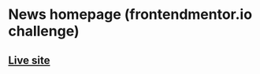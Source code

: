 # News homepage (frontendmentor.io challenge)

## [Live site](https://flapmfy.github.io/news-homepage/)
